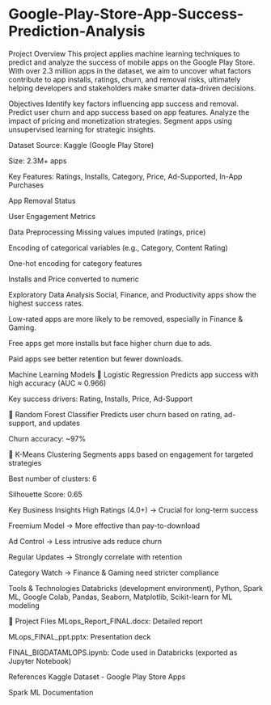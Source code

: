 # Google-Play-Store-App-Success-Prediction-Analysis


Project Overview
This project applies machine learning techniques to predict and analyze the success of mobile apps on the Google Play Store. With over 2.3 million apps in the dataset, we aim to uncover what factors contribute to app installs, ratings, churn, and removal risks, ultimately helping developers and stakeholders make smarter data-driven decisions.

Objectives
Identify key factors influencing app success and removal.
Predict user churn and app success based on app features.
Analyze the impact of pricing and monetization strategies.
Segment apps using unsupervised learning for strategic insights.

Dataset
Source: Kaggle (Google Play Store)

Size: 2.3M+ apps

Key Features:
Ratings, Installs, Category, Price, Ad-Supported, In-App Purchases

App Removal Status

User Engagement Metrics

Data Preprocessing
Missing values imputed (ratings, price)

Encoding of categorical variables (e.g., Category, Content Rating)

One-hot encoding for category features

Installs and Price converted to numeric

Exploratory Data Analysis
Social, Finance, and Productivity apps show the highest success rates.

Low-rated apps are more likely to be removed, especially in Finance & Gaming.

Free apps get more installs but face higher churn due to ads.

Paid apps see better retention but fewer downloads.

Machine Learning Models
🔹 Logistic Regression
Predicts app success with high accuracy (AUC ≈ 0.966)

Key success drivers: Rating, Installs, Price, Ad-Support

🔹 Random Forest Classifier
Predicts user churn based on rating, ad-support, and updates

Churn accuracy: ~97%

🔹 K-Means Clustering
Segments apps based on engagement for targeted strategies

Best number of clusters: 6

Silhouette Score: 0.65

Key Business Insights
High Ratings (4.0+) → Crucial for long-term success

Freemium Model → More effective than pay-to-download

Ad Control → Less intrusive ads reduce churn

Regular Updates → Strongly correlate with retention

Category Watch → Finance & Gaming need stricter compliance


Tools & Technologies
Databricks (development environment),
Python, Spark ML, Google Colab,
Pandas, Seaborn, Matplotlib,
Scikit-learn for ML modeling

📁 Project Files
MLops_Report_FINAL.docx: Detailed report

MLops_FINAL_ppt.pptx: Presentation deck

FINAL_BIGDATAMLOPS.ipynb: Code used in Databricks (exported as Jupyter Notebook)


References
Kaggle Dataset - Google Play Store Apps

Spark ML Documentation
